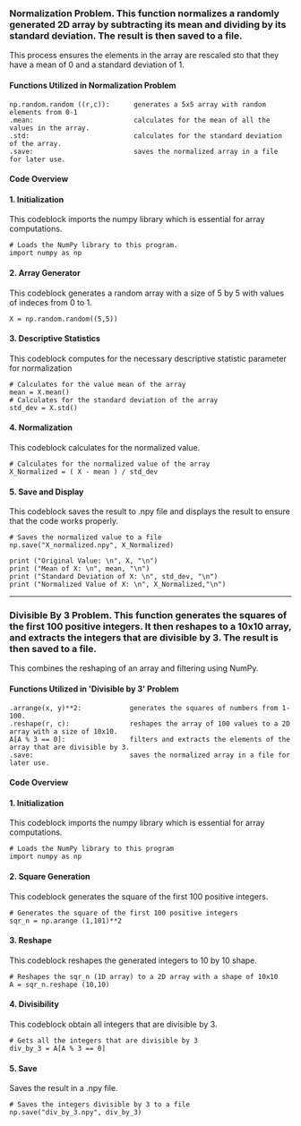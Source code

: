 ### Normalization Problem. This function normalizes a randomly generated 2D array by subtracting its mean and dividing by its standard deviation. The result is then saved to a file.

This process ensures the elements in the array are rescaled sto that they have a mean of 0 and a standard deviation of 1.


#### Functions Utilized in Normalization Problem
```
np.random.random ((r,c)):      generates a 5x5 array with random elements from 0-1
.mean:                         calculates for the mean of all the values in the array.
.std:                          calculates for the standard deviation of the array.
.save:                         saves the normalized array in a file for later use.
```
#### Code Overview
#### 1. Initialization

This codeblock imports the numpy library which is essential for array computations.
~~~
# Loads the NumPy library to this program.
import numpy as np
~~~

#### 2. Array Generator

This codeblock generates a random array with a size of 5 by 5 with values of indeces from 0 to 1.
~~~~
X = np.random.random((5,5))
~~~~

#### 3. Descriptive Statistics

This codeblock computes for the necessary descriptive statistic parameter for normalization
~~~~
# Calculates for the value mean of the array
mean = X.mean()
# Calculates for the standard deviation of the array
std_dev = X.std()
~~~~

#### 4. Normalization

This codeblock calculates for the normalized value.
~~~
# Calculates for the normalized value of the array
X_Normalized = ( X - mean ) / std_dev
~~~

#### 5. Save and Display

This codeblock saves the result to .npy file and displays the result to ensure that the code works properly.
~~~
# Saves the normalized value to a file
np.save("X_normalized.npy", X_Normalized)

print ("Original Value: \n", X, "\n")
print ("Mean of X: \n", mean, "\n")
print ("Standard Deviation of X: \n", std_dev, "\n")
print ("Normalized Value of X: \n", X_Normalized,"\n")
~~~

***

### Divisible By 3 Problem. This function generates the squares of the first 100 positive integers. It then reshapes to a 10x10 array, and extracts the integers that are divisible by 3. The result is then saved to a file.

This combines the reshaping of an array and filtering using NumPy.

#### Functions Utilized in 'Divisible by 3' Problem
```
.arrange(x, y)**2:            generates the squares of numbers from 1-100.
.reshape(r, c):               reshapes the array of 100 values to a 2D array with a size of 10x10.
A[A % 3 == 0]:                filters and extracts the elements of the array that are divisible by 3.
.save:                        saves the normalized array in a file for later use.
```
#### Code Overview

#### 1. Initialization

This codeblock imports the numpy library which is essential for array computations.
~~~
# Loads the NumPy library to this program
import numpy as np
~~~

#### 2. Square Generation

This codeblock generates the square of the first 100 positive integers.
~~~
# Generates the square of the first 100 positive integers
sqr_n = np.arange (1,101)**2
~~~

#### 3. Reshape

This codeblock reshapes the generated integers to 10 by 10 shape.
~~~
# Reshapes the sqr_n (1D array) to a 2D array with a shape of 10x10
A = sqr_n.reshape (10,10)
~~~

#### 4. Divisibility

This codeblock obtain all integers that are divisible by 3.
~~~
# Gets all the integers that are divisible by 3
div_by_3 = A[A % 3 == 0]
~~~

#### 5. Save
Saves the result in a .npy file.
~~~
# Saves the integers divisible by 3 to a file
np.save("div_by_3.npy", div_by_3)
~~~
